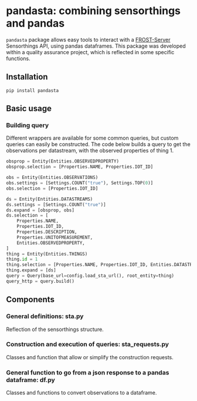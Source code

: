 # pandasta: combining sensorthings and pandas 

`pandasta` package allows easy tools to interact with a [FROST-Server](https://www.iosb.fraunhofer.de/en/projects-and-products/frost-server.html) Sensorthings API, using pandas dataframes.
This package was developed within a quality assurance project, which is reflected in some specific functions.

## Installation

```shell
pip install pandasta
```

## Basic usage

### Building query

Different wrappers are available for some common queries, but custom queries can easily be constructed.
The code below builds a query to get the observations per datastream, with the observed properties of thing 1.

```python
obsprop = Entity(Entities.OBSERVEDPROPERTY)
obsprop.selection = [Properties.NAME, Properties.IOT_ID]

obs = Entity(Entities.OBSERVATIONS)
obs.settings = [Settings.COUNT("true"), Settings.TOP(0)]
obs.selection = [Properties.IOT_ID]

ds = Entity(Entities.DATASTREAMS)
ds.settings = [Settings.COUNT("true")]
ds.expand = [obsprop, obs]
ds.selection = [
    Properties.NAME,
    Properties.IOT_ID,
    Properties.DESCRIPTION,
    Properties.UNITOFMEASUREMENT,
    Entities.OBSERVEDPROPERTY,
]
thing = Entity(Entities.THINGS)
thing.id = 1
thing.selection = [Properties.NAME, Properties.IOT_ID, Entities.DATASTREAMS]
thing.expand = [ds]
query = Query(base_url=config.load_sta_url(), root_entity=thing)
query_http = query.build()
```

## Components
### General definitions: sta.py

Reflection of the sensorthings structure.

### Construction and execution of queries: sta_requests.py

Classes and function that allow or simplify the construction requests.

### General function to go from a json response to a pandas dataframe: df.py

Classes and functions to convert observations to a dataframe.

